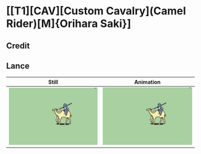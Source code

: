 # [\[T1\]\[CAV\]\[Custom Cavalry\]\(Camel Rider\)\[M\]{Orihara Saki}]

## Credit


	
## Lance

| Still | Animation |
| :---: | :-------: |
| ![Lance still](./Lance_000.png) | ![Lance animation](./Lance.gif) |
